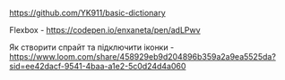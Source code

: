 https://github.com/YK911/basic-dictionary

Flexbox - https://codepen.io/enxaneta/pen/adLPwv

Як створити спрайт та підключити іконки - https://www.loom.com/share/458929eb9d204896b359a2a9ea5525da?sid=ee42dacf-9541-4baa-a1e2-5c0d24d4a060